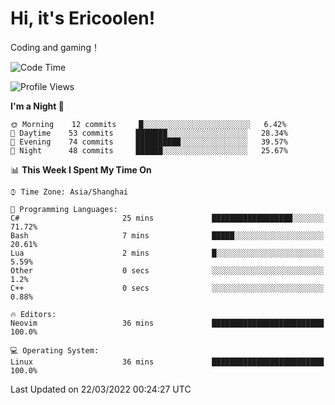# Hi, it's Ericoolen!
Coding and gaming！

<!--START_SECTION:waka-->
![Code Time](http://img.shields.io/badge/Code%20Time-190%20hrs%204%20mins-blue)

![Profile Views](http://img.shields.io/badge/Profile%20Views-2-blue)

**I'm a Night 🦉** 

```text
🌞 Morning    12 commits     █░░░░░░░░░░░░░░░░░░░░░░░░   6.42% 
🌆 Daytime    53 commits     ███████░░░░░░░░░░░░░░░░░░   28.34% 
🌃 Evening    74 commits     ██████████░░░░░░░░░░░░░░░   39.57% 
🌙 Night      48 commits     ██████░░░░░░░░░░░░░░░░░░░   25.67%

```


📊 **This Week I Spent My Time On** 

```text
⌚︎ Time Zone: Asia/Shanghai

💬 Programming Languages: 
C#                       25 mins             ██████████████████░░░░░░░   71.72% 
Bash                     7 mins              █████░░░░░░░░░░░░░░░░░░░░   20.61% 
Lua                      2 mins              █░░░░░░░░░░░░░░░░░░░░░░░░   5.59% 
Other                    0 secs              ░░░░░░░░░░░░░░░░░░░░░░░░░   1.2% 
C++                      0 secs              ░░░░░░░░░░░░░░░░░░░░░░░░░   0.88%

🔥 Editors: 
Neovim                   36 mins             █████████████████████████   100.0%

💻 Operating System: 
Linux                    36 mins             █████████████████████████   100.0%

```


 Last Updated on 22/03/2022 00:24:27 UTC
<!--END_SECTION:waka-->

